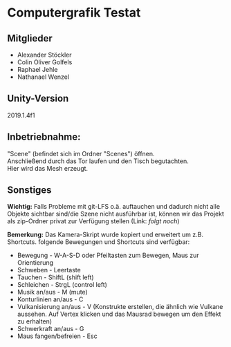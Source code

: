 # Computergrafik Testat

## Mitglieder
* Alexander Stöckler
* Colin Oliver Golfels
* Raphael Jehle
* Nathanael Wenzel

## Unity-Version
2019.1.4f1

## Inbetriebnahme:
"Scene" (befindet sich im Ordner "Scenes") öffnen.\
Anschließend durch das Tor laufen und den Tisch begutachten.\
Hier wird das Mesh erzeugt.

## Sonstiges

**Wichtig:**
Falls Probleme mit git-LFS o.ä. auftauchen und dadurch nicht alle Objekte sichtbar sind/die Szene nicht ausführbar ist, können wir das Projekt als zip-Ordner privat zur Verfügung stellen (Link: *folgt noch*)

**Bemerkung:**
Das Kamera-Skript wurde kopiert und erweitert um z.B. Shortcuts.
folgende Bewegungen und Shortcuts sind verfügbar:
* Bewegung - W-A-S-D oder Pfeiltasten zum Bewegen, Maus zur Orientierung
* Schweben - Leertaste
* Tauchen - ShiftL (shift left)
* Schleichen - StrgL (control left)
* Musik an/aus - M (mute)
* Konturlinien an/aus - C
* Vulkanisierung an/aus - V (Konstrukte erstellen, die ähnlich wie Vulkane aussehen. Auf Vertex klicken und das Mausrad bewegen um den Effekt zu erhalten)
* Schwerkraft an/aus - G
* Maus fangen/befreien - Esc